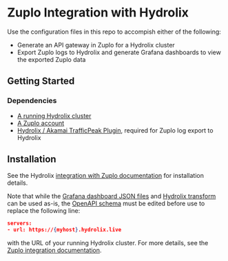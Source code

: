 # Zuplo Integration with Hydrolix

Use the configuration files in this repo to accompish either of the following:
* Generate an API gateway in Zuplo for a Hydrolix cluster
* Export Zuplo logs to Hydrolix and generate Grafana dashboards to view the exported Zuplo data

## Getting Started

### Dependencies

* [A running Hydrolix cluster](https://docs.hydrolix.io/docs/welcome)
* [A Zuplo account](https://zuplo.com/docs/articles/what-is-zuplo)
* [Hydrolix / Akamai TrafficPeak Plugin](https://zuplo.com/docs/articles/plugin-hydrolix-traffic-peak), required for Zuplo log export to Hydrolix

## Installation

See the Hydrolix [integration with Zuplo documentation](https://docs.hydrolix.io/docs/zuplo-integration) for installation details.

Note that while the [Grafana dashboard JSON files](https://github.com/hydrolix/hydrolix_examples/tree/master/zuplo/grafana-dashboards) and [Hydrolix transform](https://github.com/hydrolix/hydrolix_examples/tree/master/zuplo/transforms) can be used as-is, the [OpenAPI schema](https://github.com/hydrolix/hydrolix_examples/tree/master/zuplo/openapi-schemas) must be edited before use to replace the following line:

```json
servers:
- url: https://{myhost}.hydrolix.live
```

with the URL of your running Hydrolix cluster. For more details, see the [Zuplo integration documentation](https://docs.hydrolix.io/docs/zuplo-integration).
